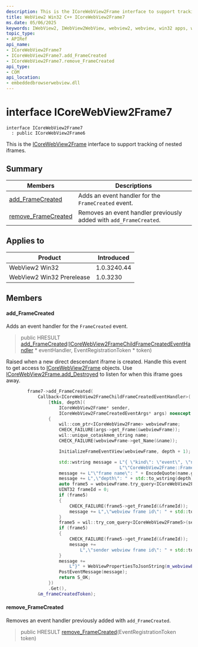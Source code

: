 ```yaml
---
description: This is the ICoreWebView2Frame interface to support tracking of nested iframes.
title: WebView2 Win32 C++ ICoreWebView2Frame7
ms.date: 05/06/2025
keywords: IWebView2, IWebView2WebView, webview2, webview, win32 apps, win32, edge, ICoreWebView2, ICoreWebView2Controller, browser control, edge html, ICoreWebView2Frame7
topic_type: 
- APIRef
api_name:
- ICoreWebView2Frame7
- ICoreWebView2Frame7.add_FrameCreated
- ICoreWebView2Frame7.remove_FrameCreated
api_type:
- COM
api_location:
- embeddedbrowserwebview.dll
---
```


# interface ICoreWebView2Frame7

```
interface ICoreWebView2Frame7
  : public ICoreWebView2Frame6
```

This is the [ICoreWebView2Frame](icorewebview2frame.md#icorewebview2frame) interface to support tracking of nested iframes.

## Summary

 Members                        | Descriptions
--------------------------------|---------------------------------------------
[add_FrameCreated](#add_framecreated) | Adds an event handler for the `FrameCreated` event.
[remove_FrameCreated](#remove_framecreated) | Removes an event handler previously added with `add_FrameCreated`.

## Applies to

Product                         | Introduced
--------------------------------|---------------------------------------------
WebView2 Win32            |    1.0.3240.44
WebView2 Win32 Prerelease |    1.0.3230

## Members

#### add_FrameCreated

Adds an event handler for the `FrameCreated` event.

> public HRESULT [add_FrameCreated](#add_framecreated)([ICoreWebView2FrameChildFrameCreatedEventHandler](icorewebview2framechildframecreatedeventhandler.md#icorewebview2framechildframecreatedeventhandler) * eventHandler, EventRegistrationToken * token)

Raised when a new direct descendant iframe is created. Handle this event to get access to [ICoreWebView2Frame](icorewebview2frame.md#icorewebview2frame) objects. Use [ICoreWebView2Frame.add_Destroyed](icorewebview2frame.md#add_destroyed) to listen for when this iframe goes away.

```cpp
        frame7->add_FrameCreated(
            Callback<ICoreWebView2FrameChildFrameCreatedEventHandler>(
                [this, depth](
                    ICoreWebView2Frame* sender,
                    ICoreWebView2FrameCreatedEventArgs* args) noexcept -> HRESULT
                {
                    wil::com_ptr<ICoreWebView2Frame> webviewFrame;
                    CHECK_FAILURE(args->get_Frame(&webviewFrame));
                    wil::unique_cotaskmem_string name;
                    CHECK_FAILURE(webviewFrame->get_Name(&name));

                    InitializeFrameEventView(webviewFrame, depth + 1);

                    std::wstring message = L"{ \"kind\": \"event\", \"name\": "
                                           L"\"CoreWebView2Frame::FrameCreated\", \"args\": {";
                    message += L"\"frame name\": " + EncodeQuote(name.get());
                    message += L",\"depth\": " + std::to_wstring(depth);
                    auto frame5 = webviewFrame.try_query<ICoreWebView2Frame5>();
                    UINT32 frameId = 0;
                    if (frame5)
                    {
                        CHECK_FAILURE(frame5->get_FrameId(&frameId));
                        message += L",\"webview frame id\": " + std::to_wstring((int)frameId);
                    }
                    frame5 = wil::try_com_query<ICoreWebView2Frame5>(sender);
                    if (frame5)
                    {
                        CHECK_FAILURE(frame5->get_FrameId(&frameId));
                        message +=
                            L",\"sender webview frame id\": " + std::to_wstring((int)frameId);
                    }
                    message +=
                        L"}" + WebViewPropertiesToJsonString(m_webviewEventSource.get()) + L"}";
                    PostEventMessage(message);
                    return S_OK;
                })
                .Get(),
            &m_frameCreatedToken);
```

#### remove_FrameCreated

Removes an event handler previously added with `add_FrameCreated`.

> public HRESULT [remove_FrameCreated](#remove_framecreated)(EventRegistrationToken token)

